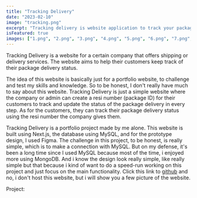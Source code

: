 ```yaml
---
title: "Tracking Delivery"
date: "2023-02-10"
image: "tracking.png"
excerpt: "Tracking delivery is website application to track your package delivery"
isFeatured: true
images: ["1.png", "2.png", "3.png", "4.png", "5.png", "6.png", "7.png", "8.png"]
---
```


Tracking Delivery is a website for a certain company that offers shipping or delivery services. The website aims to help their customers keep track of their package delivery status.

The idea of this website is basically just for a portfolio website, to challenge and test my skills and knowledge. So to be honest, I don't really have much to say about this website. Tracking Delivery is just a simple website where the company or admin can create a resi number (package ID) for their customers to track and update the status of the package delivery in every step. As for the customers, they can track their package delivery status using the resi number the company gives them.

Tracking Delivery is a portfolio project made by me alone. This website is built using Next.js, the database using MySQL, and for the prototype design, I used Figma. The challenge in this project, to be honest, is really simple, which is to make a connection with MySQL. But on my defense, it's been a long time since I used MySQL because most of the time, i enjoyed more using MongoDB. And i know the design look really simple, like really simple but that because i kind of want to do a speed-run working on this project and just focus on the main functionality. Click this link to [github](https://github.com/Bryan-snw/Tracking-Delivery) and no, i don't host this website, but i will show you a few picture of the website.

Project:
